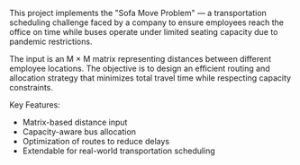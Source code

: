 This project implements the "Sofa Move Problem" — a transportation scheduling challenge faced by a company 
to ensure employees reach the office on time while buses operate under limited seating capacity due to 
pandemic restrictions.

The input is an M × M matrix representing distances between different employee locations. The objective is 
to design an efficient routing and allocation strategy that minimizes total travel time while respecting 
capacity constraints.

Key Features:
- Matrix-based distance input
- Capacity-aware bus allocation
- Optimization of routes to reduce delays
- Extendable for real-world transportation scheduling
